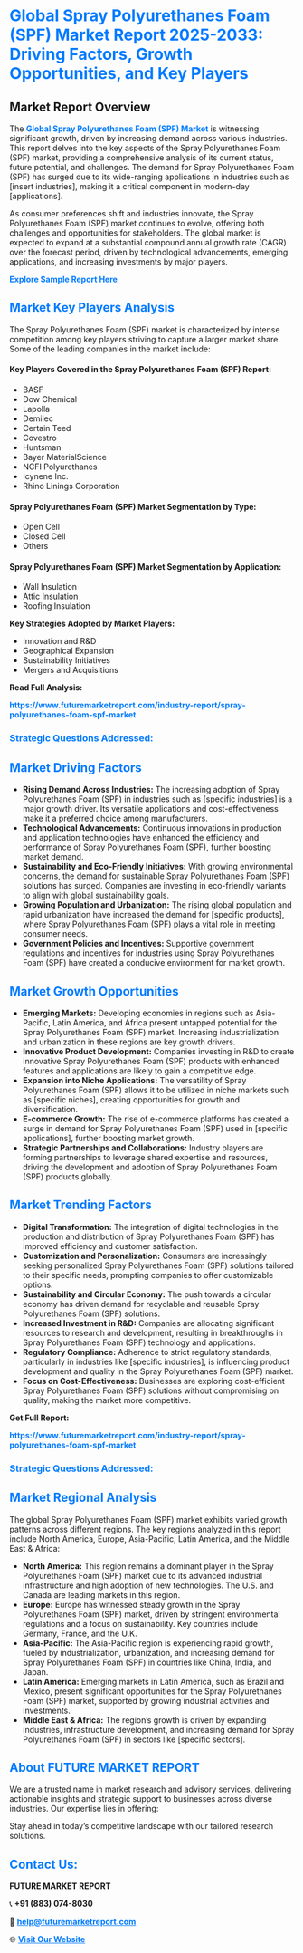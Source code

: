 <h1 style="color: #007BFF;">Global Spray Polyurethanes Foam (SPF) Market Report 2025-2033: Driving Factors, Growth Opportunities, and Key Players</h1>

<section id="overview">
<h2>Market Report Overview</h2>
<p>The <a href="https://www.futuremarketreport.com/industry-report/spray-polyurethanes-foam-spf-market" style="color: #007BFF; text-decoration: none;"><strong>Global Spray Polyurethanes Foam (SPF) Market</strong></a> is witnessing significant growth, driven by increasing demand across various industries. This report delves into the key aspects of the Spray Polyurethanes Foam (SPF) market, providing a comprehensive analysis of its current status, future potential, and challenges. The demand for Spray Polyurethanes Foam (SPF) has surged due to its wide-ranging applications in industries such as [insert industries], making it a critical component in modern-day [applications].</p>
<p>As consumer preferences shift and industries innovate, the Spray Polyurethanes Foam (SPF) market continues to evolve, offering both challenges and opportunities for stakeholders. The global market is expected to expand at a substantial compound annual growth rate (CAGR) over the forecast period, driven by technological advancements, emerging applications, and increasing investments by major players.</p>
</section>

<section id="overview">
<p><a href="https://www.futuremarketreport.com/request-sample/reportId=58075" style="color: #007BFF; text-decoration: none;"><strong>Explore Sample Report Here</strong></a></p>
</section>

<section id="key-players">
<h2 style="color: #007BFF;">Market Key Players Analysis</h2>
<p>The Spray Polyurethanes Foam (SPF) market is characterized by intense competition among key players striving to capture a larger market share. Some of the leading companies in the market include:</p>
<h4>Key Players Covered in the Spray Polyurethanes Foam (SPF) Report:</h4>
<ul><li>BASF</li><li>Dow Chemical</li><li>Lapolla</li><li>Demilec</li><li>Certain Teed</li><li>Covestro</li><li>Huntsman</li><li>Bayer MaterialScience</li><li>NCFI Polyurethanes</li><li>Icynene Inc.</li><li>Rhino Linings Corporation</li></ul>
<h4>Spray Polyurethanes Foam (SPF) Market Segmentation by Type:</h4>
<ul><li>Open Cell</li><li>Closed Cell</li><li>Others</li></ul>

<h4>Spray Polyurethanes Foam (SPF) Market Segmentation by Application:</h4>
<ul><li>Wall Insulation</li><li>Attic Insulation</li><li>Roofing Insulation</li></ul>
<p><strong>Key Strategies Adopted by Market Players:</strong></p>
<ul>
<li>Innovation and R&D</li>
<li>Geographical Expansion</li>
<li>Sustainability Initiatives</li>
<li>Mergers and Acquisitions</li>
</ul>
</section>

<section>
<p><strong>Read Full Analysis: </strong></p><a href="https://www.futuremarketreport.com/industry-report/spray-polyurethanes-foam-spf-market" style="color: #007BFF; text-decoration: none;"><strong>https://www.futuremarketreport.com/industry-report/spray-polyurethanes-foam-spf-market</strong></a>
<h3 style="color: #007BFF;">Strategic Questions Addressed:</h3>
</section>

<section id="driving-factors">
<h2 style="color: #007BFF;">Market Driving Factors</h2>
<ul>
<li><strong>Rising Demand Across Industries:</strong> The increasing adoption of Spray Polyurethanes Foam (SPF) in industries such as [specific industries] is a major growth driver. Its versatile applications and cost-effectiveness make it a preferred choice among manufacturers.</li>
<li><strong>Technological Advancements:</strong> Continuous innovations in production and application technologies have enhanced the efficiency and performance of Spray Polyurethanes Foam (SPF), further boosting market demand.</li>
<li><strong>Sustainability and Eco-Friendly Initiatives:</strong> With growing environmental concerns, the demand for sustainable Spray Polyurethanes Foam (SPF) solutions has surged. Companies are investing in eco-friendly variants to align with global sustainability goals.</li>
<li><strong>Growing Population and Urbanization:</strong> The rising global population and rapid urbanization have increased the demand for [specific products], where Spray Polyurethanes Foam (SPF) plays a vital role in meeting consumer needs.</li>
<li><strong>Government Policies and Incentives:</strong> Supportive government regulations and incentives for industries using Spray Polyurethanes Foam (SPF) have created a conducive environment for market growth.</li>
</ul>
</section>

<section id="growth-opportunities">
<h2 style="color: #007BFF;">Market Growth Opportunities</h2>
<ul>
<li><strong>Emerging Markets:</strong> Developing economies in regions such as Asia-Pacific, Latin America, and Africa present untapped potential for the Spray Polyurethanes Foam (SPF) market. Increasing industrialization and urbanization in these regions are key growth drivers.</li>
<li><strong>Innovative Product Development:</strong> Companies investing in R&D to create innovative Spray Polyurethanes Foam (SPF) products with enhanced features and applications are likely to gain a competitive edge.</li>
<li><strong>Expansion into Niche Applications:</strong> The versatility of Spray Polyurethanes Foam (SPF) allows it to be utilized in niche markets such as [specific niches], creating opportunities for growth and diversification.</li>
<li><strong>E-commerce Growth:</strong> The rise of e-commerce platforms has created a surge in demand for Spray Polyurethanes Foam (SPF) used in [specific applications], further boosting market growth.</li>
<li><strong>Strategic Partnerships and Collaborations:</strong> Industry players are forming partnerships to leverage shared expertise and resources, driving the development and adoption of Spray Polyurethanes Foam (SPF) products globally.</li>
</ul>
</section>

<section id="trending-factors">
<h2 style="color: #007BFF;">Market Trending Factors</h2>
<ul>
<li><strong>Digital Transformation:</strong> The integration of digital technologies in the production and distribution of Spray Polyurethanes Foam (SPF) has improved efficiency and customer satisfaction.</li>
<li><strong>Customization and Personalization:</strong> Consumers are increasingly seeking personalized Spray Polyurethanes Foam (SPF) solutions tailored to their specific needs, prompting companies to offer customizable options.</li>
<li><strong>Sustainability and Circular Economy:</strong> The push towards a circular economy has driven demand for recyclable and reusable Spray Polyurethanes Foam (SPF) solutions.</li>
<li><strong>Increased Investment in R&D:</strong> Companies are allocating significant resources to research and development, resulting in breakthroughs in Spray Polyurethanes Foam (SPF) technology and applications.</li>
<li><strong>Regulatory Compliance:</strong> Adherence to strict regulatory standards, particularly in industries like [specific industries], is influencing product development and quality in the Spray Polyurethanes Foam (SPF) market.</li>
<li><strong>Focus on Cost-Effectiveness:</strong> Businesses are exploring cost-efficient Spray Polyurethanes Foam (SPF) solutions without compromising on quality, making the market more competitive.</li>
</ul>
</section>

<section>
<p><strong>Get Full Report: </strong></p><a href="https://www.futuremarketreport.com/industry-report/spray-polyurethanes-foam-spf-market" style="color: #007BFF; text-decoration: none;"><strong>https://www.futuremarketreport.com/industry-report/spray-polyurethanes-foam-spf-market</strong></a>
<h3 style="color: #007BFF;">Strategic Questions Addressed:</h3>
</section>


<section id="regional-analysis">
<h2 style="color: #007BFF;">Market Regional Analysis</h2>
<p>The global Spray Polyurethanes Foam (SPF) market exhibits varied growth patterns across different regions. The key regions analyzed in this report include North America, Europe, Asia-Pacific, Latin America, and the Middle East & Africa:</p>
<ul>
<li><strong>North America:</strong> This region remains a dominant player in the Spray Polyurethanes Foam (SPF) market due to its advanced industrial infrastructure and high adoption of new technologies. The U.S. and Canada are leading markets in this region.</li>
<li><strong>Europe:</strong> Europe has witnessed steady growth in the Spray Polyurethanes Foam (SPF) market, driven by stringent environmental regulations and a focus on sustainability. Key countries include Germany, France, and the U.K.</li>
<li><strong>Asia-Pacific:</strong> The Asia-Pacific region is experiencing rapid growth, fueled by industrialization, urbanization, and increasing demand for Spray Polyurethanes Foam (SPF) in countries like China, India, and Japan.</li>
<li><strong>Latin America:</strong> Emerging markets in Latin America, such as Brazil and Mexico, present significant opportunities for the Spray Polyurethanes Foam (SPF) market, supported by growing industrial activities and investments.</li>
<li><strong>Middle East & Africa:</strong> The region’s growth is driven by expanding industries, infrastructure development, and increasing demand for Spray Polyurethanes Foam (SPF) in sectors like [specific sectors].</li>
</ul>
</section>

<footer>
<h2 style="color: #007BFF;">About FUTURE MARKET REPORT</h2>
<p>We are a trusted name in market research and advisory services, delivering actionable insights and strategic support to businesses across diverse industries. Our expertise lies in offering:</p>

<p>Stay ahead in today’s competitive landscape with our tailored research solutions.</p>

<h2 style="color: #007BFF;">Contact Us:</h2>
<p><strong>FUTURE MARKET REPORT</strong></p>
<p>📞 <strong>+91 (883) 074-8030</strong></p>
<p>📧 <strong><a href="mailto:help@futuremarketreport.com" style="color: #007BFF;">help@futuremarketreport.com</a></strong></p>
<p>🌐 <strong><a href="https://www.futuremarketreport.com/" style="color: #007BFF;">Visit Our Website</a></strong></p>
</footer>